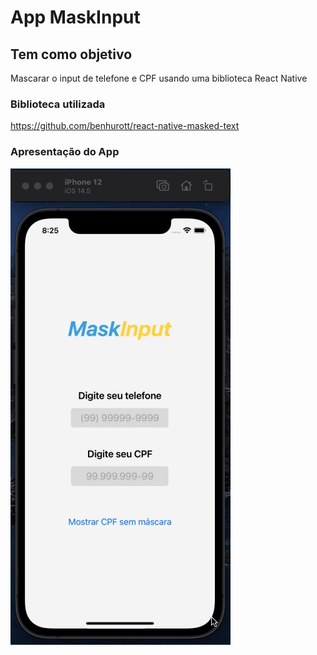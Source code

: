 # App MaskInput

## Tem como objetivo
Mascarar o input de telefone e CPF usando uma biblioteca React Native

### Biblioteca utilizada

https://github.com/benhurott/react-native-masked-text

### Apresentação do App 

![Gif MaskInput](https://github.com/felipeamodio/InputWithMask/blob/main/MaskInput.gif)
